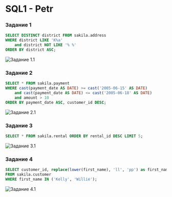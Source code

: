 # SQL1 - Petr

### Задание 1

```sql
SELECT DISTINCT district FROM sakila.address 
WHERE district LIKE 'K%a'
	and district NOT LIKE '% %' 
ORDER BY district ASC;
```

![Задание 1.1](https://github.com/tprvx/Netology/blob/SQL1/img/1.png?raw=true)


### Задание 2

```sql
SELECT * FROM sakila.payment
WHERE cast(payment_date AS DATE) >= cast('2005-06-15' AS DATE)
	and cast(payment_date AS DATE) <= cast('2005-06-18' AS DATE)
    and amount > 10
ORDER BY payment_date ASC, customer_id DESC;
```

![Задание 2.1](https://github.com/tprvx/Netology/blob/SQL1/img/2.png?raw=true)


### Задание 3

```sql
SELECT * FROM sakila.rental ORDER BY rental_id DESC LIMIT 5;
```

![Задание 3.1](https://github.com/tprvx/Netology/blob/SQL1/img/3.png?raw=true)


### Задание 4

```sql
SELECT customer_id, replace(lower(first_name), 'll', 'pp') as first_name, lower(last_name)
FROM sakila.customer
WHERE first_name IN ('Kelly', 'Willie');
```

![Задание 4.1](https://github.com/tprvx/Netology/blob/SQL1/img/4.png?raw=true)
